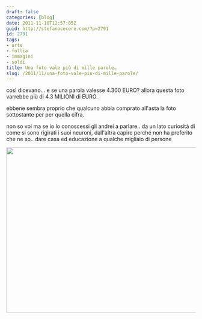 ```yaml
---
draft: false
categories: [blog]
date: 2011-11-10T12:57:05Z
guid: http://stefanocecere.com/?p=2791
id: 2791
tags:
- arte
- follia
- immagini
- soldi
title: Una foto vale più di mille parole…
slug: /2011/11/una-foto-vale-piu-di-mille-parole/
---
```


così dicevano… e se una parola valesse 4.300 EURO? allora questa foto varrebbe più di 4.3 MILIONI di EURO.

ebbene sembra proprio che qualcuno abbia comprato all'asta la foto sottostante per per quella cifra.

non so voi ma se io lo conoscessi gli andrei a parlare.. da un lato curiosità di come si sono rigirati i suoi neuroni, dall'altra capire perché non ha preferito che ne so.. dare casa ed educazione a qualche migliaio di persone

<img class="aligncenter size-full wp-image-2792" title="foto-milioni" src="http://stefanocecere.com/wp-content/uploads/sites/3/2011/11/foto-milioni.jpg" alt="" width="620" height="440" srcset="http://stefanocecere.com/wp-content/uploads/sites/3/2011/11/foto-milioni.jpg 620w, http://stefanocecere.com/wp-content/uploads/sites/3/2011/11/foto-milioni-300x213.jpg 300w" sizes="(max-width: 620px) 100vw, 620px" />